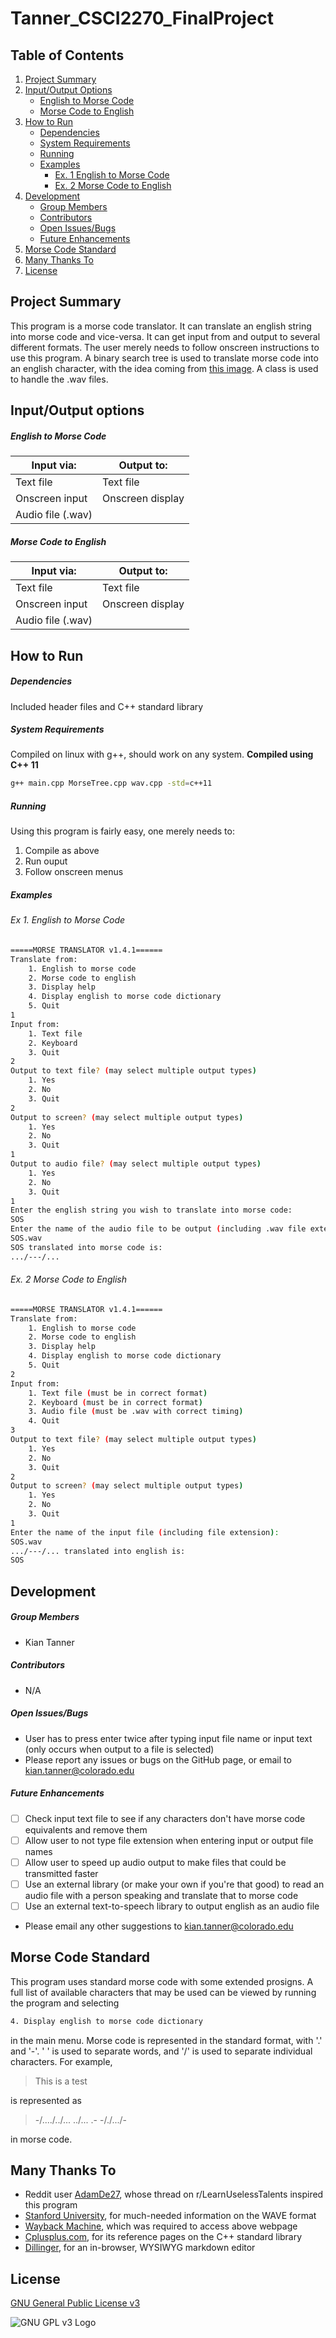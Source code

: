 # Tanner_CSCI2270_FinalProject

## Table of Contents
1. [Project Summary](https://github.com/KianTanner/Tanner_CSCI2270_FinalProject/blob/master/README.md#project-summary)
2. [Input/Output Options](https://github.com/KianTanner/Tanner_CSCI2270_FinalProject/blob/master/README.md#inputoutput-options)
    * [English to Morse Code](https://github.com/KianTanner/Tanner_CSCI2270_FinalProject/blob/master/README.md#english-to-morse-code)
    * [Morse Code to English](https://github.com/KianTanner/Tanner_CSCI2270_FinalProject/blob/master/README.md#morse-code-to-english)
3. [How to Run](https://github.com/KianTanner/Tanner_CSCI2270_FinalProject/blob/master/README.md#how-to-run)
    * [Dependencies](https://github.com/KianTanner/Tanner_CSCI2270_FinalProject/blob/master/README.md#dependencies)
    * [System Requirements](https://github.com/KianTanner/Tanner_CSCI2270_FinalProject/blob/master/README.md#system-requirements)
    * [Running](https://github.com/KianTanner/Tanner_CSCI2270_FinalProject/blob/master/README.md#running)
    * [Examples](https://github.com/KianTanner/Tanner_CSCI2270_FinalProject/blob/master/README.md#examples)
        * [Ex. 1 English to Morse Code](https://github.com/KianTanner/Tanner_CSCI2270_FinalProject/blob/master/README.md#ex-1-english-to-morse-code)
        * [Ex. 2 Morse Code to English](https://github.com/KianTanner/Tanner_CSCI2270_FinalProject/blob/master/README.md#ex-2-morse-code-to-english)
4. [Development](https://github.com/KianTanner/Tanner_CSCI2270_FinalProject/blob/master/README.md#development)
    * [Group Members](https://github.com/KianTanner/Tanner_CSCI2270_FinalProject/blob/master/README.md#group-members)
    * [Contributors](https://github.com/KianTanner/Tanner_CSCI2270_FinalProject/blob/master/README.md#contributors)
    * [Open Issues/Bugs](https://github.com/KianTanner/Tanner_CSCI2270_FinalProject/blob/master/README.md#open-issuesbugs)
    * [Future Enhancements](https://github.com/KianTanner/Tanner_CSCI2270_FinalProject/blob/master/README.md#future-enhancements)
5. [Morse Code Standard](https://github.com/KianTanner/Tanner_CSCI2270_FinalProject/blob/master/README.md#morse-code-standard)
6. [Many Thanks To](https://github.com/KianTanner/Tanner_CSCI2270_FinalProject/blob/master/README.md#many-thanks-to)
7. [License](https://github.com/KianTanner/Tanner_CSCI2270_FinalProject/blob/master/README.md#license)

## Project Summary
This program is a morse code translator. It can translate an english string into morse code and vice-versa. It can get input from and output to several different formats. The user merely needs to follow onscreen instructions to use this program.
A binary search tree is used to translate morse code into an english character, with the idea coming from [this image](http://apfelmus.nfshost.com/articles/fun-with-morse-code/morse-tree.png).
A class is used to handle the .wav files.

## Input/Output options
##### English to Morse Code
Input via: | Output to:
---------- | ----------
Text file | Text file
Onscreen input | Onscreen display
 | Audio file (.wav)

##### Morse Code to English
Input via: | Output to:
---------- | ----------
Text file | Text file
Onscreen input | Onscreen display
Audio file (.wav) | 

## How to Run
##### Dependencies
Included header files and C++ standard library

##### System Requirements
Compiled on linux with g++, should work on any system. __Compiled using C++ 11__
```sh
g++ main.cpp MorseTree.cpp wav.cpp -std=c++11
```

##### Running
Using this program is fairly easy, one merely needs to:

1. Compile as above
2. Run ouput
3. Follow onscreen menus

##### Examples

###### Ex 1. English to Morse Code
```sh
=====MORSE TRANSLATOR v1.4.1======
Translate from:
    1. English to morse code
    2. Morse code to english
    3. Display help
    4. Display english to morse code dictionary
    5. Quit
1
Input from:
    1. Text file
    2. Keyboard
    3. Quit
2
Output to text file? (may select multiple output types)
    1. Yes
    2. No
    3. Quit
2
Output to screen? (may select multiple output types)
    1. Yes
    2. No
    3. Quit
1
Output to audio file? (may select multiple output types)
    1. Yes
    2. No
    3. Quit
1
Enter the english string you wish to translate into morse code:
SOS
Enter the name of the audio file to be output (including .wav file extension):
SOS.wav
SOS translated into morse code is:
.../---/...
```

###### Ex. 2 Morse Code to English
```sh
=====MORSE TRANSLATOR v1.4.1======
Translate from:
    1. English to morse code
    2. Morse code to english
    3. Display help
    4. Display english to morse code dictionary
    5. Quit
2
Input from:
    1. Text file (must be in correct format)
    2. Keyboard (must be in correct format)
    3. Audio file (must be .wav with correct timing)
    4. Quit
3
Output to text file? (may select multiple output types)
    1. Yes
    2. No
    3. Quit
2
Output to screen? (may select multiple output types)
    1. Yes
    2. No
    3. Quit
1
Enter the name of the input file (including file extension):
SOS.wav
.../---/... translated into english is:
SOS
```

## Development
##### Group Members
- Kian Tanner

##### Contributors
- N/A

##### Open Issues/Bugs
* User has to press enter twice after typing input file name or input text (only occurs when output to a file is selected)
* Please report any issues or bugs on the GitHub page, or email to kian.tanner@colorado.edu

##### Future Enhancements 
* [ ] Check input text file to see if any characters don't have morse code equivalents and remove them
* [ ] Allow user to not type file extension when entering input or output file names
* [ ] Allow user to speed up audio output to make files that could be transmitted faster
* [ ] Use an external library (or make your own if you're that good) to read an audio file with a person speaking and translate that to morse code
* [ ] Use an external text-to-speech library to output english as an audio file
* Please email any other suggestions to kian.tanner@colorado.edu

## Morse Code Standard
This program uses standard morse code with some extended prosigns. A full list of available characters that may be used can be viewed by running the program and selecting
```sh
4. Display english to morse code dictionary
```
in the main menu.
Morse code is represented in the standard format, with '.' and '-'. ' ' is used to separate words, and '/' is used to separate individual characters. For example,
>This is a test

is represented as
>-/..../../... ../... .- -/./.../-

in morse code.

## Many Thanks To
- Reddit user [AdamDe27](https://www.reddit.com/r/LearnUselessTalents/comments/2cuwur/morse_code_translator_tree_when_you_hear_a_move/), whose thread on r/LearnUselessTalents inspired this program
- [Stanford University](https://web.archive.org/web/20090827003349/http://ccrma.stanford.edu/courses/422/projects/WaveFormat), for much-needed information on the WAVE format
- [Wayback Machine](https://archive.org/web/), which was required to access above webpage
- [Cplusplus.com](cplusplus.com), for its reference pages on the C++ standard library
- [Dillinger](dillinger.io), for an in-browser, WYSIWYG markdown editor

## License
[GNU General Public License v3](http://www.gnu.org/licenses/gpl-3.0.html)

![GNU GPL v3 Logo](http://www.gnu.org/graphics/gplv3-127x51.png)

